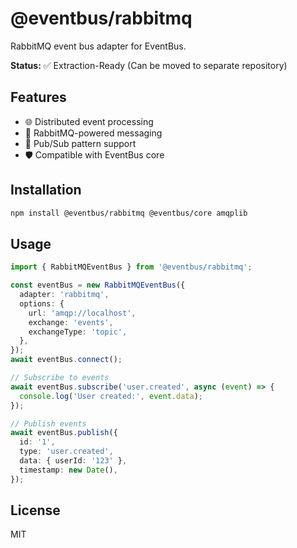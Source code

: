 # @eventbus/rabbitmq

RabbitMQ event bus adapter for EventBus.

**Status:** ✅ Extraction-Ready (Can be moved to separate repository)

## Features

- 🌐 Distributed event processing
- 🐰 RabbitMQ-powered messaging
- 🔄 Pub/Sub pattern support
- 🛡️ Compatible with EventBus core

## Installation

```bash
npm install @eventbus/rabbitmq @eventbus/core amqplib
```

## Usage

```typescript
import { RabbitMQEventBus } from '@eventbus/rabbitmq';

const eventBus = new RabbitMQEventBus({
  adapter: 'rabbitmq',
  options: {
    url: 'amqp://localhost',
    exchange: 'events',
    exchangeType: 'topic',
  },
});
await eventBus.connect();

// Subscribe to events
await eventBus.subscribe('user.created', async (event) => {
  console.log('User created:', event.data);
});

// Publish events
await eventBus.publish({
  id: '1',
  type: 'user.created',
  data: { userId: '123' },
  timestamp: new Date(),
});
```

## License

MIT
